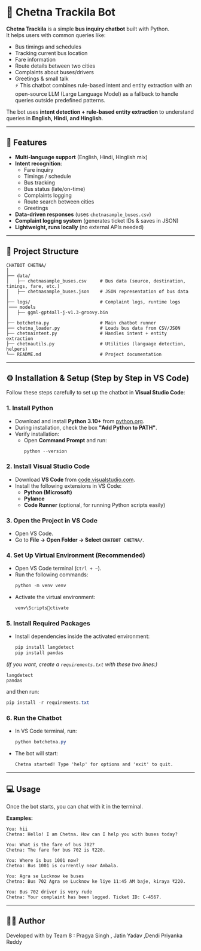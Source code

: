 # 📌 Chetna Trackila Bot

**Chetna Trackila** is a simple **bus inquiry chatbot** built with Python.  
It helps users with common queries like:  

- Bus timings and schedules  
- Tracking current bus location  
- Fare information  
- Route details between two cities  
- Complaints about buses/drivers  
- Greetings & small talk  
⚡ This chatbot combines rule-based intent and entity extraction with an open-source LLM (Large Language Model) as a fallback to handle queries outside predefined patterns.

The bot uses **intent detection + rule-based entity extraction** to understand queries in **English, Hindi, and Hinglish**.  

---

## 🚀 Features

- **Multi-language support** (English, Hindi, Hinglish mix)  
- **Intent recognition**:  
  - Fare inquiry  
  - Timings / schedule  
  - Bus tracking  
  - Bus status (late/on-time)  
  - Complaints logging  
  - Route search between cities  
  - Greetings  
- **Data-driven responses** (uses `chetnasample_buses.csv`)  
- **Complaint logging system** (generates ticket IDs & saves in JSON)  
- **Lightweight, runs locally** (no external APIs needed)  

---

## 📂 Project Structure

```
CHATBOT CHETNA/
│
├── data/
│   ├── chetnasample_buses.csv     # Bus data (source, destination, timings, fare, etc.)
│   ├── chetnasample_buses.json    # JSON representation of bus data
│
├── logs/                          # Complaint logs, runtime logs
│─── models
│   ├── ggml-gpt4all-j-v1.3-groovy.bin
│ 
├── botchetna.py                   # Main chatbot runner
├── chetna_loader.py               # Loads bus data from CSV/JSON
├── chetnaintent.py                # Handles intent + entity extraction
├── chetnautils.py                 # Utilities (language detection, helpers)
└── README.md                      # Project documentation
```

---

## ⚙️ Installation & Setup (Step by Step in VS Code)

Follow these steps carefully to set up the chatbot in **Visual Studio Code**:

### 1. Install Python
- Download and install **Python 3.10+** from [python.org](https://www.python.org/downloads/).  
- During installation, check the box **"Add Python to PATH"**.  
- Verify installation:  
  - Open **Command Prompt** and run:  
    ```powershell
    python --version
    ```

### 2. Install Visual Studio Code
- Download **VS Code** from [code.visualstudio.com](https://code.visualstudio.com/).  
- Install the following extensions in VS Code:  
  - **Python (Microsoft)**  
  - **Pylance**  
  - **Code Runner** (optional, for running Python scripts easily)  

### 3. Open the Project in VS Code
- Open VS Code.  
- Go to **File → Open Folder → Select `CHATBOT CHETNA/`**.  

### 4. Set Up Virtual Environment (Recommended)
- Open VS Code terminal (`Ctrl + ~`).  
- Run the following commands:  
  ```powershell
  python -m venv venv
  ```  
- Activate the virtual environment:  
  ```powershell
  venv\Scriptsctivate
  ```  

### 5. Install Required Packages
- Install dependencies inside the activated environment:  
  ```powershell
  pip install langdetect
  pip install pandas
  ```

*(If you want, create a `requirements.txt` with these two lines:)*  
```
langdetect
pandas
```
and then run:  
```powershell
pip install -r requirements.txt
```

### 6. Run the Chatbot
- In VS Code terminal, run:  
  ```powershell
  python botchetna.py
  ```

- The bot will start:  
  ```
  Chetna started! Type 'help' for options and 'exit' to quit.
  ```

---

## 💻 Usage

Once the bot starts, you can chat with it in the terminal.

**Examples:**
```
You: hii
Chetna: Hello! I am Chetna. How can I help you with buses today?

You: What is the fare of bus 702?
Chetna: The fare for bus 702 is ₹220.

You: Where is bus 1001 now?
Chetna: Bus 1001 is currently near Ambala.

You: Agra se Lucknow ke buses
Chetna: Bus 702 Agra se Lucknow ke liye 11:45 AM baje, kiraya ₹220.

You: Bus 702 driver is very rude
Chetna: Your complaint has been logged. Ticket ID: C-4567.
```

---

## 👨‍💻 Author

Developed with by Team 8 : Pragya Singh , Jatin Yadav ,Dendi Priyanka Reddy 
